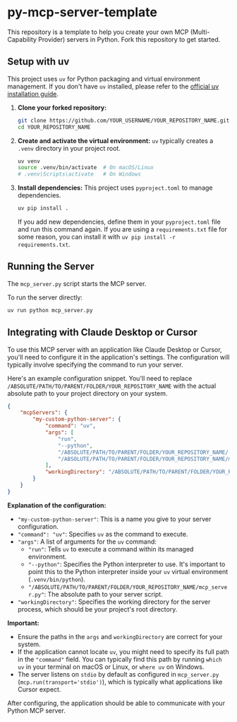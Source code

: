 # py-mcp-server-template

This repository is a template to help you create your own MCP (Multi-Capability Provider) servers in Python. Fork this repository to get started.

## Setup with uv

This project uses `uv` for Python packaging and virtual environment management. If you don't have `uv` installed, please refer to the [official uv installation guide](https://github.com/astral-sh/uv#installation).

1.  **Clone your forked repository:**
    ```bash
    git clone https://github.com/YOUR_USERNAME/YOUR_REPOSITORY_NAME.git
    cd YOUR_REPOSITORY_NAME
    ```

2.  **Create and activate the virtual environment:**
    `uv` typically creates a `.venv` directory in your project root.
    ```bash
    uv venv
    source .venv/bin/activate  # On macOS/Linux
    # .venv\Scripts\activate   # On Windows
    ```

3.  **Install dependencies:**
    This project uses `pyproject.toml` to manage dependencies.
    ```bash
    uv pip install .
    ```
    If you add new dependencies, define them in your `pyproject.toml` file and run this command again. If you are using a `requirements.txt` file for some reason, you can install it with `uv pip install -r requirements.txt`.

## Running the Server

The `mcp_server.py` script starts the MCP server.

To run the server directly:
```bash
uv run python mcp_server.py
```

## Integrating with Claude Desktop or Cursor

To use this MCP server with an application like Claude Desktop or Cursor, you'll need to configure it in the application's settings. The configuration will typically involve specifying the command to run your server.

Here's an example configuration snippet. You'll need to replace `/ABSOLUTE/PATH/TO/PARENT/FOLDER/YOUR_REPOSITORY_NAME` with the actual absolute path to your project directory on your system.

```json
{
    "mcpServers": {
        "my-custom-python-server": {
            "command": "uv",
            "args": [
                "run",
                "--python",
                "/ABSOLUTE/PATH/TO/PARENT/FOLDER/YOUR_REPOSITORY_NAME/.venv/bin/python",
                "/ABSOLUTE/PATH/TO/PARENT/FOLDER/YOUR_REPOSITORY_NAME/mcp_server.py"
            ],
            "workingDirectory": "/ABSOLUTE/PATH/TO/PARENT/FOLDER/YOUR_REPOSITORY_NAME"
        }
    }
}
```

**Explanation of the configuration:**

*   `"my-custom-python-server"`: This is a name you give to your server configuration.
*   `"command": "uv"`: Specifies `uv` as the command to execute.
*   `"args"`: A list of arguments for the `uv` command:
    *   `"run"`: Tells `uv` to execute a command within its managed environment.
    *   `"--python"`: Specifies the Python interpreter to use. It's important to point this to the Python interpreter inside your `uv` virtual environment (`.venv/bin/python`).
    *   `"/ABSOLUTE/PATH/TO/PARENT/FOLDER/YOUR_REPOSITORY_NAME/mcp_server.py"`: The absolute path to your server script.
*   `"workingDirectory"`: Specifies the working directory for the server process, which should be your project's root directory.

**Important:**
*   Ensure the paths in the `args` and `workingDirectory` are correct for your system.
*   If the application cannot locate `uv`, you might need to specify its full path in the `"command"` field. You can typically find this path by running `which uv` in your terminal on macOS or Linux, or `where uv` on Windows.
*   The server listens on `stdio` by default as configured in `mcp_server.py` (`mcp.run(transport='stdio')`), which is typically what applications like Cursor expect.

After configuring, the application should be able to communicate with your Python MCP server.
